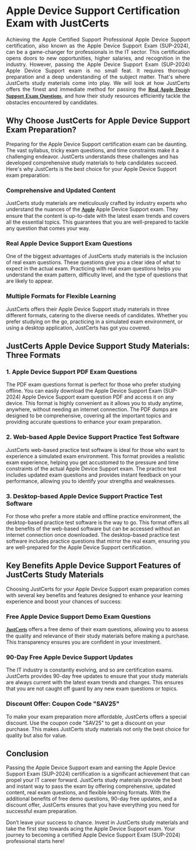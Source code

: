 <h1><strong>Apple Device Support Certification Exam with JustCerts</strong></h1>

<p style="text-align: justify;">Achieving the Apple Certified Support Professional Apple Device Support certification, also known as the Apple Device Support Exam (SUP-2024), can be a game-changer for professionals in the IT sector. This certification opens doors to new opportunities, higher salaries, and recognition in the industry. However, passing the Apple Device Support Exam (SUP-2024) Apple Device Support exam is no small feat. It requires thorough preparation and a deep understanding of the subject matter. That&#39;s where JustCerts study materials come into play. We will look at how JustCerts offers the finest and immediate method for passing the <span style="font-family:Georgia,serif;"><span style="font-size:14px;"><strong><a href="https://www.justcerts.com/apple/apple-device-support-practice-questions.html">Real Apple Device Support Exam Questions</a></strong></span></span>, and how their study resources efficiently tackle the obstacles encountered by candidates.</p>

<h2 style="text-align: justify;"><strong>Why Choose JustCerts for Apple Device Support Exam Preparation?</strong></h2>

<p>Preparing for the Apple Device Support certification exam can be daunting. The vast syllabus, tricky exam questions, and time constraints make it a challenging endeavor. JustCerts understands these challenges and has developed comprehensive study materials to help candidates succeed. Here&#39;s why JustCerts is the best choice for your Apple Device Support exam preparation:</p>

<h3><strong>Comprehensive and Updated Content</strong></h3>

<p>JustCerts study materials are meticulously crafted by industry experts who understand the nuances of the <span style="font-family:Georgia,serif;"><span style="font-size:14px;"><strong><a href="https://www.justcerts.com/apple-certification-exams.html">Apple</a></strong></span></span> Apple Device Support exam. They ensure that the content is up-to-date with the latest exam trends and covers all the essential topics. This guarantees that you are well-prepared to tackle any question that comes your way.</p>

<h3><strong>Real Apple Device Support Exam Questions</strong></h3>

<p>One of the biggest advantages of JustCerts study materials is the inclusion of real exam questions. These questions give you a clear idea of what to expect in the actual exam. Practicing with real exam questions helps you understand the exam pattern, difficulty level, and the type of questions that are likely to appear.</p>

<h3><strong>Multiple Formats for Flexible Learning</strong></h3>

<p>JustCerts offers their Apple Device Support study materials in three different formats, catering to the diverse needs of candidates. Whether you prefer studying on the go, practicing in a simulated exam environment, or using a desktop application, JustCerts has got you covered.</p>

<h2><strong>JustCerts Apple Device Support Study Materials: Three Formats</strong></h2>

<h3><strong>1. Apple Device Support PDF Exam Questions</strong></h3>

<p>The PDF exam questions format is perfect for those who prefer studying offline. You can easily download the Apple Device Support Exam (SUP-2024) Apple Device Support exam question PDF and access it on any device. This format is highly convenient as it allows you to study anytime, anywhere, without needing an internet connection. The PDF dumps are designed to be comprehensive, covering all the important topics and providing accurate questions to enhance your exam preparation.</p>

<h3><strong>2. Web-based Apple Device Support Practice Test Software</strong></h3>

<p>JustCerts web-based practice test software is ideal for those who want to experience a simulated exam environment. This format provides a realistic exam experience, helping you get accustomed to the pressure and time constraints of the actual Apple Device Support exam. The practice test includes updated exam questions and provides instant feedback on your performance, allowing you to identify your strengths and weaknesses.</p>

<h3><strong>3. Desktop-based Apple Device Support Practice Test Software</strong></h3>

<p>For those who prefer a more stable and offline practice environment, the desktop-based practice test software is the way to go. This format offers all the benefits of the web-based software but can be accessed without an internet connection once downloaded. The desktop-based practice test software includes practice questions that mirror the real exam, ensuring you are well-prepared for the Apple Device Support certification.</p>

<h2><strong>Key Benefits Apple Device Support&nbsp;Features of JustCerts Study Materials</strong></h2>

<p>Choosing JustCerts for your Apple Device Support exam preparation comes with several key benefits and features designed to enhance your learning experience and boost your chances of success:</p>

<h3><strong>Free Apple Device Support Demo Exam Questions</strong></h3>

<p><span style="font-size:14px;"><span style="font-family:Georgia,serif;"><strong><a href="https://www.justcerts.com/">JustCerts</a></strong></span></span> offers a free demo of their exam questions, allowing you to assess the quality and relevance of their study materials before making a purchase. This transparency ensures you are confident in your investment.</p>

<h3><strong>90-Day Free Apple Device Support Updates</strong></h3>

<p>The IT industry is constantly evolving, and so are certification exams. JustCerts provides 90-day free updates to ensure that your study materials are always current with the latest exam trends and changes. This ensures that you are not caught off guard by any new exam questions or topics.</p>

<h3><strong>Discount Offer: Coupon Code &quot;SAV25&quot;</strong></h3>

<p>To make your exam preparation more affordable, JustCerts offers a special discount. Use the coupon code &quot;SAV25&quot; to get a discount on your purchase. This makes JustCerts study materials not only the best choice for quality but also for value.</p>

<h2><strong>Conclusion</strong></h2>

<p>Passing the Apple Device Support exam and earning the Apple Device Support Exam (SUP-2024) certification is a significant achievement that can propel your IT career forward. JustCerts study materials provide the best and instant way to pass the exam by offering comprehensive, updated content, real exam questions, and flexible learning formats. With the additional benefits of free demo questions, 90-day free updates, and a discount offer, JustCerts ensures that you have everything you need for successful exam preparation.</p>

<p>Don&rsquo;t leave your success to chance. Invest in JustCerts study materials and take the first step towards acing the Apple Device Support exam. Your journey to becoming a certified Apple Device Support Exam (SUP-2024) professional starts here!</p>

